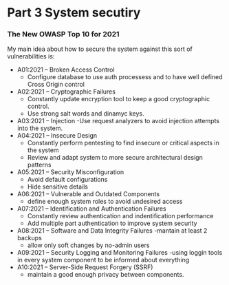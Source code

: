 # Part 3 System secutiry
### The New OWASP Top 10 for 2021
My main idea about how to secure the system against this sort of vulnerabilities is:
- A01:2021 – Broken Access Control
	- Configure database to use auth processess and to have well defined Cross Origin control
- A02:2021 – Cryptographic Failures
	- Constantly update encryption tool to keep a good cryptographic control.
	- Use strong salt words and dinamyc keys.
- A03:2021 – Injection
	-Use request analyzers to avoid injection attempts into the system.
- A04:2021 – Insecure Design
	- Constantly perform pentesting to find insecure or critical aspects in the system
	- Review and adapt system to more secure architectural design patterns
- A05:2021 – Security Misconfiguration
	- Avoid default configurations 
	- Hide sensitive details
- A06:2021 – Vulnerable and Outdated Components
	- define enough system roles to avoid undesired access
- A07:2021 – Identification and Authentication Failures
	- Constantly review authentication and indentification performance
	- Add multiple part authentication to improve system security
- A08:2021 – Software and Data Integrity Failures
	-mantain at least 2 backups 
	- allow only soft changes by no-admin users
- A09:2021 – Security Logging and Monitoring Failures
	-using loggin tools in every system component to be informed about everything
- A10:2021 – Server-Side Request Forgery (SSRF)
	- maintain a good enough privacy between components.
